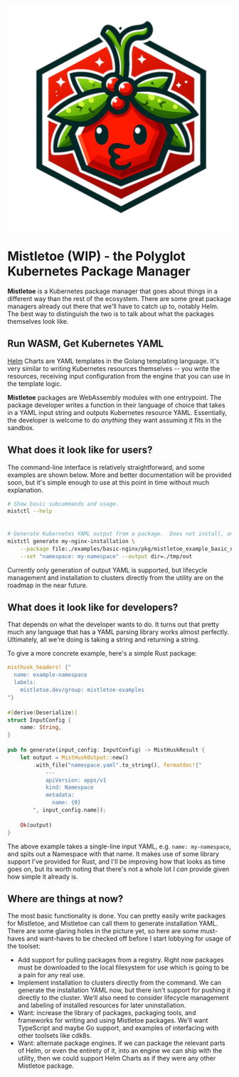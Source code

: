 ![Mistletoe logo](logo.png)

# Mistletoe (WIP) - the Polyglot Kubernetes Package Manager

**Mistletoe** is a Kubernetes package manager that goes about things in a different way than the rest of the ecosystem.  There are some great package managers already out there that we'll have to catch up to, notably Helm.  The best way to distinguish the two is to talk about what the packages themselves look like.

## Run WASM, Get Kubernetes YAML

[Helm](https://github.com/helm/helm) Charts are YAML templates in the Golang templating language.  It's very similar to writing Kubernetes resources themselves -- you write the resources, receiving input configuration from the engine that you can use in the template logic.

**Mistletoe** packages are WebAssembly modules with one entrypoint.  The package developer writes a function in their language of choice that takes in a YAML input string and outputs Kubernetes resource YAML.  Essentially, the developer is welcome to do *anything* they want assuming it fits in the sandbox.

## What does it look like for users?

The command-line interface is relatively straightforward, and some examples are shown below.  More and better documentation will be provided soon, but it's simple enough to use at this point in time without much explanation.

```sh
# Show basic subcommands and usage.
mistctl --help


# Generate Kubernetes YAML output from a package.  Does not install, only outputs the resources.
mistctl generate my-nginx-installation \
    --package file:./examples/basic-nginx/pkg/mistletoe_example_basic_nginx_bg.wasm \
    --set "namespace: my-namespace" --output dir=./tmp/out
```

Currently only generation of output YAML is supported, but lifecycle management and installation to clusters directly from the utility are on the roadmap in the near future.

## What does it look like for developers?

That depends on what the developer wants to do.  It turns out that pretty much any language that has a YAML parsing library works almost perfectly.  Ultimately, all we're doing is taking a string and returning a string.

To give a more concrete example, here's a simple Rust package:

```rust
misthusk_headers! {"
  name: example-namespace
  labels:
    mistletoe.dev/group: mistletoe-examples
"}

#[derive(Deserialize)]
struct InputConfig {
    name: String,
}

pub fn generate(input_config: InputConfig) -> MistHuskResult {
    let output = MistHuskOutput::new()
        .with_file("namespace.yaml".to_string(), formatdoc!{"
            ---
            apiVersion: apps/v1
            kind: Namespace
            metadata:
              name: {0}
        ", input_config.name});

    Ok(output)
}
```

The above example takes a single-line input YAML, e.g. `name: my-namespace`, and spits out a Namespace with that name.  It makes use of some library support I've provided for Rust, and I'll be improving how that looks as time goes on, but its worth noting that there's not a whole lot I *can* provide given how simple it already is.

## Where are things at now?

The most basic functionality is done.  You can pretty easily write packages for Mistletoe, and Mistletoe can call them to generate installation YAML.  There are some glaring holes in the picture yet, so here are some must-haves and want-haves to be checked off before I start lobbying for usage of the toolset:

* Add support for pulling packages from a registry.  Right now packages must be downloaded to the local filesystem for use which is going to be a pain for any real use.
* Implement installation to clusters directly from the command.  We can generate the installation YAML now, but there isn't support for pushing it directly to the cluster.  We'll also need to consider lifecycle management and labeling of installed resources for later uninstallation.
* Want: increase the library of packages, packaging tools, and frameworks for writing and using Mistletoe packages.  We'll want TypeScript and maybe Go support, and examples of interfacing with other toolsets like cdk8s.
* Want: alternate package engines.  If we can package the relevant parts of Helm, or even the entirety of it, into an engine we can ship with the utility, then we could support Helm Charts as if they were any other Mistletoe package.
